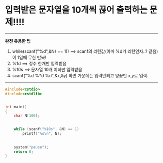 # 입력받은 문자열을 10개씩 끊어 출력하는 문제!!!!

-----------------------------------------------------------------------------------------

**완전 유용한 팁**

1. while(scanf("%d",&N) == 1)) ==> scanf의 리턴값(아마 %d가 리턴인자..? 같음)이 1일때 무한 반복!
2. %1d ==> 정수 한개만 입력받음
3. %10s ==> 문자열 10개 이하만 입력받음
4. scanf("%d %*d %d",&x,&y) 하면 가운데는 입력안되고 양끝만 x,y로 입력.

-------------------------------------------------------------------------------------------

```c
#include<cstdio>
#include<cstdlib>


int main()
{
	char N[100];
	

	while (scanf("%10s", &N) == 1)
		printf("%s\n", N);	
		
	
	system("pause");
	return 0;
}
```
